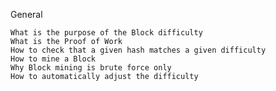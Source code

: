 General

    What is the purpose of the Block difficulty
    What is the Proof of Work
    How to check that a given hash matches a given difficulty
    How to mine a Block
    Why Block mining is brute force only
    How to automatically adjust the difficulty
